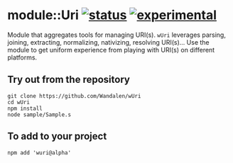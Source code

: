 
# module::Uri [![status](https://github.com/Wandalen/wUri/workflows/publish/badge.svg)](https://github.com/Wandalen/wUri/actions?query=workflow%3Apublish) [![experimental](https://img.shields.io/badge/stability-experimental-orange.svg)](https://github.com/emersion/stability-badges#experimental)

Module that aggregates tools for managing URI(s). `wUri` leverages parsing, joining, extracting, normalizing, nativizing, resolving URI(s)... Use the module to get uniform experience from playing with URI(s) on different platforms.

## Try out from the repository
```
git clone https://github.com/Wandalen/wUri
cd wUri
npm install
node sample/Sample.s
```

## To add to your project
```
npm add 'wuri@alpha'
```


